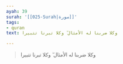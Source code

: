 ```yaml
---
ayah: 39
surah: '[[025-Surah|سورة]]'
tags:
- quran
text: وكلا ضربنا له الأمثال ۖ وكلا تبرنا تتبيرا

---
```

> وكلا ضربنا له الأمثال ۖ وكلا تبرنا تتبيرا
